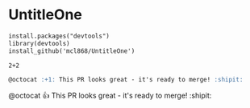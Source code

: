 # UntitleOne

```markdown
install.packages("devtools")
library(devtools)
install_github('mcl868/UntitleOne')
```

```markdown
2+2

@octocat :+1: This PR looks great - it's ready to merge! :shipit:
```

@octocat :+1: This PR looks great - it's ready to merge! :shipit:
